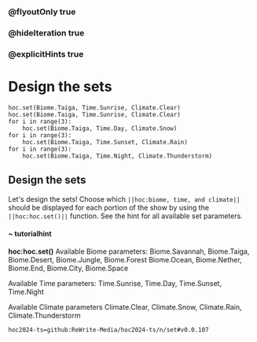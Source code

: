 ### @flyoutOnly true
### @hideIteration true
### @explicitHints true

# Design the sets

```python-template
hoc.set(Biome.Taiga, Time.Sunrise, Climate.Clear)
hoc.set(Biome.Taiga, Time.Sunrise, Climate.Clear)
for i in range(3):
    hoc.set(Biome.Taiga, Time.Day, Climate.Snow)
for i in range(3):
    hoc.set(Biome.Taiga, Time.Sunset, Climate.Rain)
for i in range(3):
    hoc.set(Biome.Taiga, Time.Night, Climate.Thunderstorm)
```

## Design the sets
Let's design the sets! Choose which ``||hoc:biome, time, and climate||`` should be displayed for each portion of the show by using the ``||hoc:hoc.set()||`` function. See the hint for all available set parameters.

#### ~ tutorialhint
**hoc:hoc.set()**
Available Biome parameters:
Biome.Savannah, Biome.Taiga, Biome.Desert, Biome.Jungle, Biome.Forest
Biome.Ocean, Biome.Nether, Biome.End, Biome.City, Biome.Space

Available Time parameters:
Time.Sunrise, Time.Day, Time.Sunset, Time.Night

Available Climate parameters
Climate.Clear, Climate.Snow, Climate.Rain, Climate.Thunderstorm

```package
hoc2024-ts=github:ReWrite-Media/hoc2024-ts/n/set#v0.0.107
```